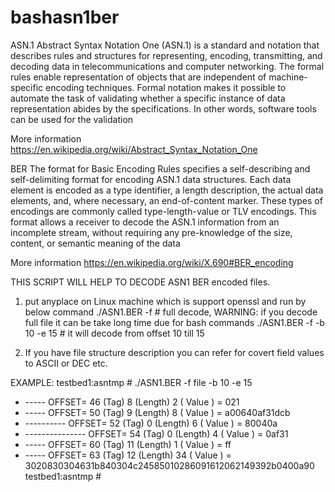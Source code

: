 # bashasn1ber
ASN.1
Abstract Syntax Notation One (ASN.1) is a standard and notation that describes rules and structures for representing, encoding, transmitting, and decoding data in telecommunications and computer networking. The formal rules enable representation of objects that are independent of machine-specific encoding techniques. Formal notation makes it possible to automate the task of validating whether a specific instance of data representation abides by the specifications. In other words, software tools can be used for the validation

More information 
https://en.wikipedia.org/wiki/Abstract_Syntax_Notation_One

BER
The format for Basic Encoding Rules specifies a self-describing and self-delimiting format for encoding ASN.1 data structures. Each data element is encoded as a type identifier, a length description, the actual data elements, and, where necessary, an end-of-content marker. These types of encodings are commonly called type-length-value or TLV encodings. This format allows a receiver to decode the ASN.1 information from an incomplete stream, without requiring any pre-knowledge of the size, content, or semantic meaning of the data

More information
https://en.wikipedia.org/wiki/X.690#BER_encoding


THIS SCRIPT WILL HELP TO DECODE ASN1 BER encoded files. 
1. put anyplace on Linux machine which is support openssl and run by below command
 ./ASN1.BER -f <filename>                  # full decode, WARNING: if you decode full file it can be take long time due for bash commands
 ./ASN1.BER -f <filenamae> -b 10 -e 15     # it will decode from offset 10 till 15

2. If you have file structure description you can refer for covert field values to ASCII or DEC etc. 


EXAMPLE:
testbed1:asntmp # ./ASN1.BER -f file -b 10 -e 15
 + -----  OFFSET= 46 (Tag) 8  (Length) 2 ( Value ) = 021
 + -----  OFFSET= 50 (Tag) 9  (Length) 8 ( Value ) = a00640af31dcb
 + ----------  OFFSET= 52 (Tag) 0  (Length) 6 ( Value ) = 80040a
 + ---------------  OFFSET= 54 (Tag) 0  (Length) 4 ( Value ) = 0af31
 + -----  OFFSET= 60 (Tag) 11  (Length) 1 ( Value ) = ff
 + -----  OFFSET= 63 (Tag) 12  (Length) 34 ( Value ) = 3020830304631b840304c24585010286091612062149392b0400a90
testbed1:asntmp #
